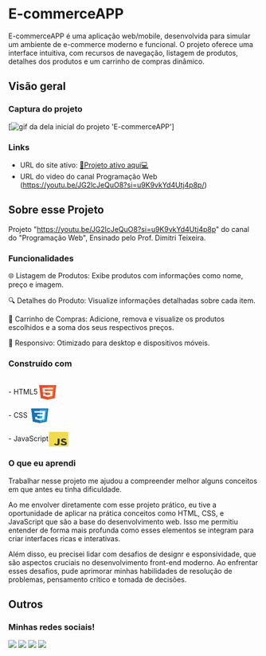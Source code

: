 # E-commerceAPP

E-commerceAPP é uma aplicação web/mobile, desenvolvida para simular um ambiente de e-commerce moderno e funcional. O projeto oferece uma interface intuitiva, com recursos de navegação, listagem de produtos, detalhes dos produtos e um carrinho de compras dinâmico. 


## Visão geral

### Captura do projeto

[<img src="./src/img/ecommerGIF.gif" alt="gif da dela inicial do projeto 'E-commerceAPP'">]

### Links

- URL do site ativo: [🛜Projeto ativo aqui💻](https://tales-santos7.github.io/E-commerceAPP/)
- URL do video do canal Programação Web (https://youtu.be/JG2lcJeQuO8?si=u9K9vkYd4Utj4p8p/)

## Sobre esse Projeto 

Projeto "https://youtu.be/JG2lcJeQuO8?si=u9K9vkYd4Utj4p8p" do canal do "Programação Web",
Ensinado pelo Prof.  Dimitri Teixeira.

### Funcionalidades 

🌐 Listagem de Produtos: Exibe produtos com informações como nome, preço e imagem.

🔍 Detalhes do Produto: Visualize informações detalhadas sobre cada item. 

🛒 Carrinho de Compras: Adicione, remova e visualize os produtos escolhidos e a soma dos seus respectivos preços.

📱 Responsivo: Otimizado para desktop e dispositivos móveis. 

### Construído com

<div style="display: inline_block"><br>
- HTML5<img align="center" alt="HTML" height="30" width="40" src="https://raw.githubusercontent.com/devicons/devicon/master/icons/html5/html5-original.svg"><br><br>
  - CSS <img align="center" alt="CSS" height="30" width="40" src="https://raw.githubusercontent.com/devicons/devicon/master/icons/css3/css3-original.svg"><br><br>
- JavaScript<img align="center" alt="JavaScript" height="30" width="40" src="https://raw.githubusercontent.com/devicons/devicon/master/icons/javascript/javascript-original.svg">
</div>

### O que eu aprendi

Trabalhar nesse projeto me ajudou a compreender melhor alguns conceitos em que antes eu tinha dificuldade. 

Ao me envolver diretamente com esse projeto prático, eu tive a oportunidade de aplicar na prática conceitos como HTML, CSS, e JavaScript que são a base do desenvolvimento web. Isso me permitiu entender de forma mais profunda como esses elementos se integram para criar interfaces ricas e interativas.

Além disso, eu precisei lidar com desafios de designr e esponsividade, que são aspectos cruciais no desenvolvimento front-end moderno. Ao enfrentar esses desafios, pude aprimorar minhas habilidades de resolução de problemas, pensamento crítico e tomada de decisões.

## Outros

### Minhas redes sociais!

<div> 
   <a href="https://instagram.com/tales.s7" target="_blank"><img src="https://img.shields.io/badge/-Instagram-%23E4405F?style=for-the-badge&logo=instagram&logoColor=white" target="_blank"></a>
  <a href="https://www.linkedin.com/in/tales-santos7" target="_blank"><img src="https://img.shields.io/badge/-LinkedIn-%230077B5?style=for-the-badge&logo=linkedin&logoColor=white" target="_blank"></a>
   <a href = "mailto:tales.js07@gmail.com"><img src="https://img.shields.io/badge/-Gmail-%23333?style=for-the-badge&logo=gmail&logoColor=white" target="_blank"></a>
   <a href="https://talessantos-mu.vercel.app/" target="_blank"><img src="https://img.shields.io/badge/-Portf%C3%B3lio-Ffa500?style=for-the-badge&logo=portfolio&logoColor=white" target="_blank"></a>
</div>
